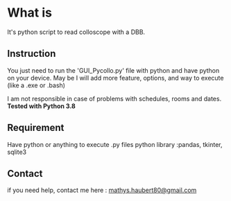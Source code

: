 # What is
It's python script to read colloscope with a DBB.

## Instruction

You just need to run the 'GUI_Pycollo.py' file with python and have python on your device.
May be I will add more feature, options, and way to execute (like a .exe or .bash)

I am not responsible in case of problems with schedules, rooms and dates.
**Tested with Python 3.8**

## Requirement
Have python or anything to execute .py files
python library :pandas, tkinter, sqlite3

## Contact 
if you need help, contact me here :
mathys.haubert80@gmail.com
